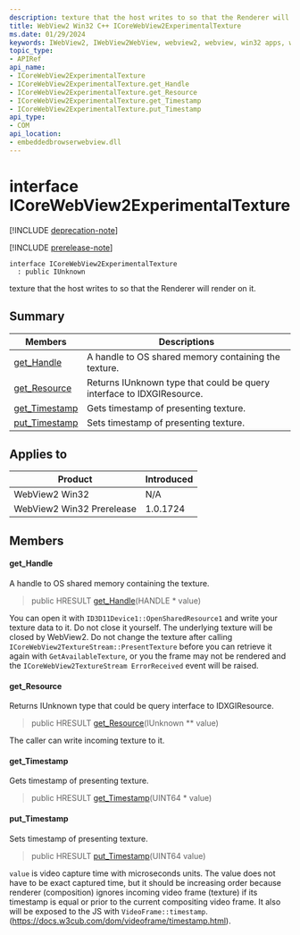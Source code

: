 ```yaml
---
description: texture that the host writes to so that the Renderer will render on it.
title: WebView2 Win32 C++ ICoreWebView2ExperimentalTexture
ms.date: 01/29/2024
keywords: IWebView2, IWebView2WebView, webview2, webview, win32 apps, win32, edge, ICoreWebView2, ICoreWebView2Controller, browser control, edge html, ICoreWebView2ExperimentalTexture
topic_type: 
- APIRef
api_name:
- ICoreWebView2ExperimentalTexture
- ICoreWebView2ExperimentalTexture.get_Handle
- ICoreWebView2ExperimentalTexture.get_Resource
- ICoreWebView2ExperimentalTexture.get_Timestamp
- ICoreWebView2ExperimentalTexture.put_Timestamp
api_type:
- COM
api_location:
- embeddedbrowserwebview.dll
---
```


# interface ICoreWebView2ExperimentalTexture

[!INCLUDE [deprecation-note](../includes/deprecation-note.md)]

[!INCLUDE [prerelease-note](../includes/prerelease-note.md)]

```
interface ICoreWebView2ExperimentalTexture
  : public IUnknown
```

texture that the host writes to so that the Renderer will render on it.

## Summary

 Members                        | Descriptions
--------------------------------|---------------------------------------------
[get_Handle](#get_handle) | A handle to OS shared memory containing the texture.
[get_Resource](#get_resource) | Returns IUnknown type that could be query interface to IDXGIResource.
[get_Timestamp](#get_timestamp) | Gets timestamp of presenting texture.
[put_Timestamp](#put_timestamp) | Sets timestamp of presenting texture.

## Applies to

Product                         | Introduced
--------------------------------|---------------------------------------------
WebView2 Win32            |    N/A
WebView2 Win32 Prerelease |    1.0.1724

## Members

#### get_Handle

A handle to OS shared memory containing the texture.

> public HRESULT [get_Handle](#get_handle)(HANDLE * value)

You can open it with `ID3D11Device1::OpenSharedResource1` and write your texture data to it. Do not close it yourself. The underlying texture will be closed by WebView2. Do not change the texture after calling `ICoreWebView2TextureStream::PresentTexture` before you can retrieve it again with `GetAvailableTexture`, or you the frame may not be rendered and the `ICoreWebView2TextureStream ErrorReceived` event will be raised.

#### get_Resource

Returns IUnknown type that could be query interface to IDXGIResource.

> public HRESULT [get_Resource](#get_resource)(IUnknown ** value)

The caller can write incoming texture to it.

#### get_Timestamp

Gets timestamp of presenting texture.

> public HRESULT [get_Timestamp](#get_timestamp)(UINT64 * value)

#### put_Timestamp

Sets timestamp of presenting texture.

> public HRESULT [put_Timestamp](#put_timestamp)(UINT64 value)

`value` is video capture time with microseconds units. The value does not have to be exact captured time, but it should be increasing order because renderer (composition) ignores incoming video frame (texture) if its timestamp is equal or prior to the current compositing video frame. It also will be exposed to the JS with `VideoFrame::timestamp`. (https://docs.w3cub.com/dom/videoframe/timestamp.html).

